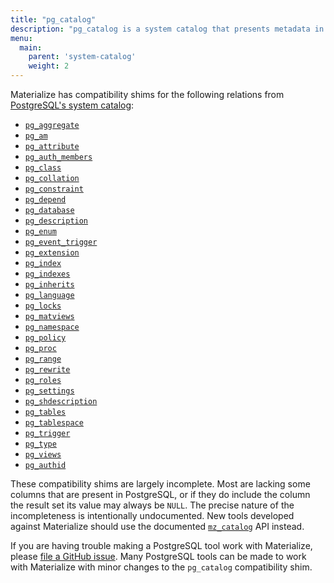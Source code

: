 ```yaml
---
title: "pg_catalog"
description: "pg_catalog is a system catalog that presents metadata in the format used by PostgreSQL."
menu:
  main:
    parent: 'system-catalog'
    weight: 2
---
```


Materialize has compatibility shims for the following relations from [PostgreSQL's
system catalog](https://www.postgresql.org/docs/current/catalogs.html):

  * [`pg_aggregate`](https://www.postgresql.org/docs/current/catalog-pg-aggregate.html)
  * [`pg_am`](https://www.postgresql.org/docs/current/catalog-pg-am.html)
  * [`pg_attribute`](https://www.postgresql.org/docs/current/catalog-pg-attribute.html)
  * [`pg_auth_members`](https://www.postgresql.org/docs/current/catalog-pg-auth-members.html)
  * [`pg_class`](https://www.postgresql.org/docs/current/catalog-pg-class.html)
  * [`pg_collation`](https://www.postgresql.org/docs/current/catalog-pg-collation.html)
  * [`pg_constraint`](https://www.postgresql.org/docs/current/catalog-pg-constraint.html)
  * [`pg_depend`](https://www.postgresql.org/docs/current/catalog-pg-depend.html)
  * [`pg_database`](https://www.postgresql.org/docs/current/catalog-pg-database.html)
  * [`pg_description`](https://www.postgresql.org/docs/current/catalog-pg-description.html)
  * [`pg_enum`](https://www.postgresql.org/docs/current/catalog-pg-enum.html)
  * [`pg_event_trigger`](https://www.postgresql.org/docs/current/catalog-pg-event-trigger.html)
  * [`pg_extension`](https://www.postgresql.org/docs/current/catalog-pg-extension.html)
  * [`pg_index`](https://www.postgresql.org/docs/current/catalog-pg-index.html)
  * [`pg_indexes`](https://www.postgresql.org/docs/current/view-pg-indexes.html)
  * [`pg_inherits`](https://www.postgresql.org/docs/current/catalog-pg-inherits.html)
  * [`pg_language`](https://www.postgresql.org/docs/current/catalog-pg-language.html)
  * [`pg_locks`](https://www.postgresql.org/docs/current/view-pg-locks.html)
  * [`pg_matviews`](https://www.postgresql.org/docs/current/view-pg-matviews.html)
  * [`pg_namespace`](https://www.postgresql.org/docs/current/catalog-pg-namespace.html)
  * [`pg_policy`](https://www.postgresql.org/docs/current/catalog-pg-policy.html)
  * [`pg_proc`](https://www.postgresql.org/docs/current/catalog-pg-proc.html)
  * [`pg_range`](https://www.postgresql.org/docs/current/catalog-pg-range.html)
  * [`pg_rewrite`](https://www.postgresql.org/docs/current/catalog-pg-rewrite.html)
  * [`pg_roles`](https://www.postgresql.org/docs/current/view-pg-roles.html)
  * [`pg_settings`](https://www.postgresql.org/docs/current/view-pg-settings.html)
  * [`pg_shdescription`](https://www.postgresql.org/docs/current/catalog-pg-shdescription.html)
  * [`pg_tables`](https://www.postgresql.org/docs/current/view-pg-tables.html)
  * [`pg_tablespace`](https://www.postgresql.org/docs/current/catalog-pg-tablespace.html)
  * [`pg_trigger`](https://www.postgresql.org/docs/current/catalog-pg-trigger.html)
  * [`pg_type`](https://www.postgresql.org/docs/current/catalog-pg-type.html)
  * [`pg_views`](https://www.postgresql.org/docs/current/view-pg-views.html)
  * [`pg_authid`](https://www.postgresql.org/docs/current/catalog-pg-authid.html)

These compatibility shims are largely incomplete. Most are lacking some columns
that are present in PostgreSQL, or if they do include the column the result set
its value may always be `NULL`. The precise nature of the incompleteness is
intentionally undocumented. New tools developed against Materialize should use
the documented [`mz_catalog`](../mz_catalog) API instead.

If you are having trouble making a PostgreSQL tool work with Materialize, please
[file a GitHub issue][gh-issue]. Many PostgreSQL tools can be made to work with
Materialize with minor changes to the `pg_catalog` compatibility shim.

[gh-issue]: https://github.com/MaterializeInc/materialize/issues/new?labels=C-feature&template=feature.md
